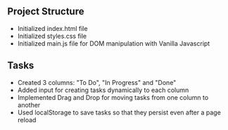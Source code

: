 ## Project Structure

- Initialized index.html file
- Initialized styles.css file
- Initialized main.js file for DOM manipulation with Vanilla Javascript

## Tasks

- Created 3 columns: "To Do", "In Progress" and "Done"
- Added input for creating tasks dynamically to each column
- Implemented Drag and Drop for moving tasks from one column to another
- Used localStorage to save tasks so that they persist even after a page reload